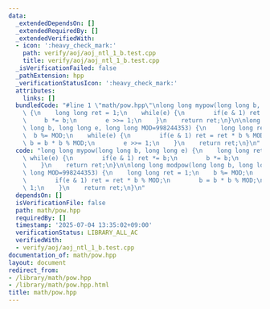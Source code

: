 ```yaml
---
data:
  _extendedDependsOn: []
  _extendedRequiredBy: []
  _extendedVerifiedWith:
  - icon: ':heavy_check_mark:'
    path: verify/aoj/aoj_ntl_1_b.test.cpp
    title: verify/aoj/aoj_ntl_1_b.test.cpp
  _isVerificationFailed: false
  _pathExtension: hpp
  _verificationStatusIcon: ':heavy_check_mark:'
  attributes:
    links: []
  bundledCode: "#line 1 \"math/pow.hpp\"\nlong long mypow(long long b, long long e)\
    \ {\n    long long ret = 1;\n    while(e) {\n        if(e & 1) ret *= b;\n   \
    \     b *= b;\n        e >>= 1;\n    }\n    return ret;\n}\n\nlong long modpow(long\
    \ long b, long long e, long long MOD=998244353) {\n    long long ret = 1;\n  \
    \  b %= MOD;\n    while(e) {\n        if(e & 1) ret = ret * b % MOD;\n       \
    \ b = b * b % MOD;\n        e >>= 1;\n    }\n    return ret;\n}\n"
  code: "long long mypow(long long b, long long e) {\n    long long ret = 1;\n   \
    \ while(e) {\n        if(e & 1) ret *= b;\n        b *= b;\n        e >>= 1;\n\
    \    }\n    return ret;\n}\n\nlong long modpow(long long b, long long e, long\
    \ long MOD=998244353) {\n    long long ret = 1;\n    b %= MOD;\n    while(e) {\n\
    \        if(e & 1) ret = ret * b % MOD;\n        b = b * b % MOD;\n        e >>=\
    \ 1;\n    }\n    return ret;\n}\n"
  dependsOn: []
  isVerificationFile: false
  path: math/pow.hpp
  requiredBy: []
  timestamp: '2025-07-04 13:35:02+09:00'
  verificationStatus: LIBRARY_ALL_AC
  verifiedWith:
  - verify/aoj/aoj_ntl_1_b.test.cpp
documentation_of: math/pow.hpp
layout: document
redirect_from:
- /library/math/pow.hpp
- /library/math/pow.hpp.html
title: math/pow.hpp
---
```

